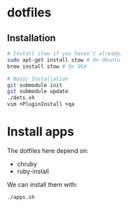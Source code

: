 # dotfiles

## Installation

```sh
# Install stow if you haven't already.
sudo apt-get install stow # On Ubuntu
brew install stow # On OSX

# Basic Installation
git submodule init
git submodule update
./dots.sh
vim +PluginInstall +qa
```

# Install apps
The dotfiles here depend on:
- chruby
- ruby-install

We can install them with:
```
./apps.sh
```
